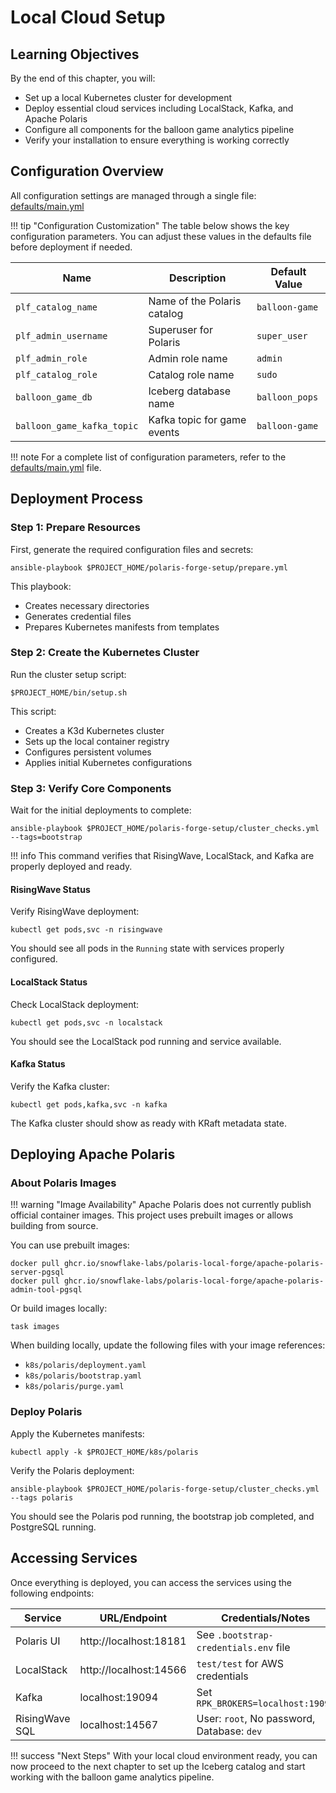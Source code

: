 # Local Cloud Setup

## Learning Objectives

By the end of this chapter, you will:

- Set up a local Kubernetes cluster for development
- Deploy essential cloud services including LocalStack, Kafka, and Apache Polaris
- Configure all components for the balloon game analytics pipeline
- Verify your installation to ensure everything is working correctly

## Configuration Overview

All configuration settings are managed through a single file: [defaults/main.yml](../polaris-forge-setup/defaults/main.yml)

!!! tip "Configuration Customization"
    The table below shows the key configuration parameters. You can adjust these values in the defaults file before deployment if needed.

| Name | Description | Default Value |
|------|------------|---------------|
| `plf_catalog_name` | Name of the Polaris catalog | `balloon-game` |
| `plf_admin_username` | Superuser for Polaris | `super_user` |
| `plf_admin_role` | Admin role name | `admin` |
| `plf_catalog_role` | Catalog role name | `sudo` |
| `balloon_game_db` | Iceberg database name | `balloon_pops` |
| `balloon_game_kafka_topic` | Kafka topic for game events | `balloon-game` |

!!! note
    For a complete list of configuration parameters, refer to the [defaults/main.yml](../polaris-forge-setup/defaults/main.yml) file.

## Deployment Process

### Step 1: Prepare Resources

First, generate the required configuration files and secrets:

```shell
ansible-playbook $PROJECT_HOME/polaris-forge-setup/prepare.yml
```

This playbook:
- Creates necessary directories
- Generates credential files
- Prepares Kubernetes manifests from templates

### Step 2: Create the Kubernetes Cluster

Run the cluster setup script:

```shell
$PROJECT_HOME/bin/setup.sh
```

This script:
- Creates a K3d Kubernetes cluster
- Sets up the local container registry
- Configures persistent volumes
- Applies initial Kubernetes configurations

### Step 3: Verify Core Components

Wait for the initial deployments to complete:

```shell
ansible-playbook $PROJECT_HOME/polaris-forge-setup/cluster_checks.yml --tags=bootstrap
```

!!! info
    This command verifies that RisingWave, LocalStack, and Kafka are properly deployed and ready.

#### RisingWave Status

Verify RisingWave deployment:

```shell
kubectl get pods,svc -n risingwave
```

You should see all pods in the `Running` state with services properly configured.

#### LocalStack Status

Check LocalStack deployment:

```shell
kubectl get pods,svc -n localstack
```

You should see the LocalStack pod running and service available.

#### Kafka Status

Verify the Kafka cluster:

```shell
kubectl get pods,kafka,svc -n kafka
```

The Kafka cluster should show as ready with KRaft metadata state.

## Deploying Apache Polaris

### About Polaris Images

!!! warning "Image Availability"
    Apache Polaris does not currently publish official container images. This project uses prebuilt images or allows building from source.

You can use prebuilt images:

```shell
docker pull ghcr.io/snowflake-labs/polaris-local-forge/apache-polaris-server-pgsql
docker pull ghcr.io/snowflake-labs/polaris-local-forge/apache-polaris-admin-tool-pgsql
```

Or build images locally:

```shell
task images
```

When building locally, update the following files with your image references:
- `k8s/polaris/deployment.yaml`
- `k8s/polaris/bootstrap.yaml`
- `k8s/polaris/purge.yaml`

### Deploy Polaris

Apply the Kubernetes manifests:

```shell
kubectl apply -k $PROJECT_HOME/k8s/polaris
```

Verify the Polaris deployment:

```shell
ansible-playbook $PROJECT_HOME/polaris-forge-setup/cluster_checks.yml --tags polaris
```

You should see the Polaris pod running, the bootstrap job completed, and PostgreSQL running.

## Accessing Services

Once everything is deployed, you can access the services using the following endpoints:

| Service        | URL/Endpoint                | Credentials/Notes |
|----------------|-----------------------------|--------------------|
| Polaris UI     | http://localhost:18181      | See `.bootstrap-credentials.env` file |
| LocalStack     | http://localhost:14566      | `test/test` for AWS credentials |
| Kafka          | localhost:19094             | Set `RPK_BROKERS=localhost:19094` |
| RisingWave SQL | localhost:14567             | User: `root`, No password, Database: `dev` |

!!! success "Next Steps"
    With your local cloud environment ready, you can now proceed to the next chapter to set up the Iceberg catalog and start working with the balloon game analytics pipeline.
